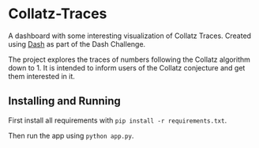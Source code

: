 # Collatz-Traces
A dashboard with some interesting visualization of Collatz Traces.
Created using [Dash](https://plot.ly/products/dash/) as part of the Dash Challenge.

The project explores the traces of numbers following the Collatz algorithm down to 1.
It is intended to inform users of the Collatz conjecture and get them interested in it.

## Installing and Running
First install all requirements with `pip install -r requirements.txt`.

Then run the app using `python app.py`.

